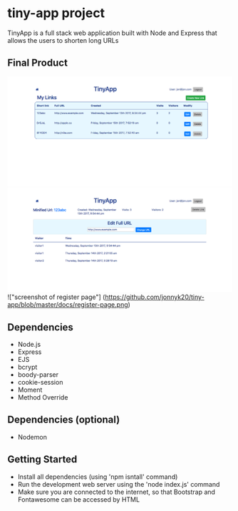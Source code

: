 # tiny-app project

TinyApp is a full stack web application built with Node and Express that allows the users to shorten long URLs 

## Final Product

!["Screenshot or URLs page"](https://github.com/jonnyk20/tiny-app/blob/master/docs/urls-page.png)
!["screenshot of edit page"](https://github.com/jonnyk20/tiny-app/blob/master/docs/edit-page.png)
!["screenshot of register page"] (https://github.com/jonnyk20/tiny-app/blob/master/docs/register-page.png)

## Dependencies
- Node.js
- Express
- EJS
- bcrypt
- boody-parser
- cookie-session
- Moment
- Method Override

## Dependencies (optional)
- Nodemon 

## Getting Started
- Install all dependencies (using 'npm isntall' command)
- Run the development web server using the 'node index.js' command
- Make sure you are connected to the internet, so that Bootstrap and Fontawesome can be accessed by HTML
